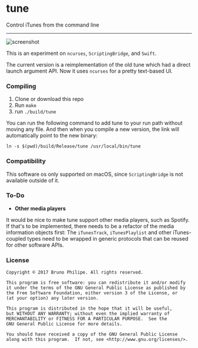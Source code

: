 # tune

Control iTunes from the command line

---

![screenshot](http://i.imgur.com/cvQBFbI.png)

This is an experiment on `ncurses`, `ScriptingBridge`, and `Swift`.

The current version is a reimplementation of the old tune which had a direct launch argument API. Now it uses `ncurses` for a pretty text-based UI.

### Compiling

1. Clone or download this repo
2. Run `make`
3. run `./build/tune`

You can run the following command to add tune to your run path without moving any file. And then when you compile a new version, the link will automatically point to the new binary:

```
ln -s $(pwd)/build/Release/tune /usr/local/bin/tune
```

### Compatibility

This software os only supported on macOS, since `ScriptingBridge` is not available outside of it.

### To-Do

* **Other media players**

It would be nice to make tune support other media players, such as Spotify. If that's to be implemented, there needs to be a refactor of the media information objects first: The `iTunesTrack`, `iTunesPlaylist` and other iTunes-coupled types need to be wrapped in generic protocols that can be reused for other software APIs.

### License

```
Copyright © 2017 Bruno Philipe. All rights reserved.

This program is free software: you can redistribute it and/or modify
it under the terms of the GNU General Public License as published by
the Free Software Foundation, either version 3 of the License, or
(at your option) any later version.

This program is distributed in the hope that it will be useful,
but WITHOUT ANY WARRANTY; without even the implied warranty of
MERCHANTABILITY or FITNESS FOR A PARTICULAR PURPOSE.  See the
GNU General Public License for more details.

You should have received a copy of the GNU General Public License
along with this program.  If not, see <http://www.gnu.org/licenses/>.
```
